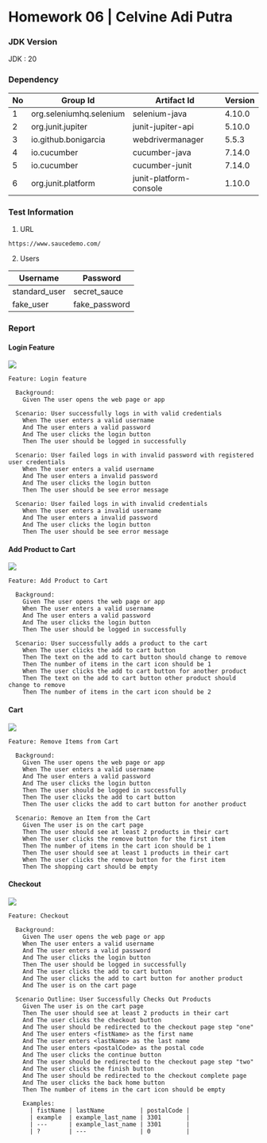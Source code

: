 # Homework 06 | Celvine Adi Putra

### JDK Version

JDK : 20

### Dependency

| No | Group Id                | Artifact Id            | Version |
|----|-------------------------|------------------------|---------|
| 1  | org.seleniumhq.selenium | selenium-java          | 4.10.0  |
| 2  | org.junit.jupiter       | junit-jupiter-api      | 5.10.0  |
| 3  | io.github.bonigarcia    | webdrivermanager       | 5.5.3   |
| 4  | io.cucumber             | cucumber-java          | 7.14.0  |
| 5  | io.cucumber             | cucumber-junit         | 7.14.0  |
| 6  | org.junit.platform      | junit-platform-console | 1.10.0  |

### Test Information

1. URL

```text
https://www.saucedemo.com/
```

2. Users

| Username      | Password      |
|---------------|---------------|
| standard_user | secret_sauce  |
| fake_user     | fake_password |

### Report

#### Login Feature

![](/home/celvine/Downloads/code/Tugas_06_CelvineAdiPutra/report/Login.png)

```gherkin
Feature: Login feature

  Background:
    Given The user opens the web page or app

  Scenario: User successfully logs in with valid credentials
    When The user enters a valid username
    And The user enters a valid password
    And The user clicks the login button
    Then The user should be logged in successfully

  Scenario: User failed logs in with invalid password with registered user credentials
    When The user enters a valid username
    And The user enters a invalid password
    And The user clicks the login button
    Then The user should be see error message

  Scenario: User failed logs in with invalid credentials
    When The user enters a invalid username
    And The user enters a invalid password
    And The user clicks the login button
    Then The user should be see error message
```

#### Add Product to Cart

![](/home/celvine/Downloads/code/Tugas_06_CelvineAdiPutra/report/AddToCart.png)

```gherkin
Feature: Add Product to Cart

  Background:
    Given The user opens the web page or app
    When The user enters a valid username
    And The user enters a valid password
    And The user clicks the login button
    Then The user should be logged in successfully

  Scenario: User successfully adds a product to the cart
    When The user clicks the add to cart button
    Then The text on the add to cart button should change to remove
    Then The number of items in the cart icon should be 1
    When The user clicks the add to cart button for another product
    Then The text on the add to cart button other product should change to remove
    Then The number of items in the cart icon should be 2
```

#### Cart

![](/home/celvine/Downloads/code/Tugas_06_CelvineAdiPutra/report/Cart.png)

```gherkin
Feature: Remove Items from Cart

  Background:
    Given The user opens the web page or app
    When The user enters a valid username
    And The user enters a valid password
    And The user clicks the login button
    Then The user should be logged in successfully
    Then The user clicks the add to cart button
    Then The user clicks the add to cart button for another product

  Scenario: Remove an Item from the Cart
    Given The user is on the cart page
    Then The user should see at least 2 products in their cart
    When The user clicks the remove button for the first item
    Then The number of items in the cart icon should be 1
    Then The user should see at least 1 products in their cart
    When The user clicks the remove button for the first item
    Then The shopping cart should be empty
```

#### Checkout

![](/home/celvine/Downloads/code/Tugas_06_CelvineAdiPutra/report/Checkout.png)

```gherkin
Feature: Checkout

  Background:
    Given The user opens the web page or app
    When The user enters a valid username
    And The user enters a valid password
    And The user clicks the login button
    Then The user should be logged in successfully
    And The user clicks the add to cart button
    And The user clicks the add to cart button for another product
    And The user is on the cart page

  Scenario Outline: User Successfully Checks Out Products
    Given The user is on the cart page
    Then The user should see at least 2 products in their cart
    And The user clicks the checkout button
    And The user should be redirected to the checkout page step "one"
    And The user enters <fistName> as the first name
    And The user enters <lastName> as the last name
    And The user enters <postalCode> as the postal code
    And The user clicks the continue button
    And The user should be redirected to the checkout page step "two"
    And The user clicks the finish button
    And The user should be redirected to the checkout complete page
    And The user clicks the back home button
    Then The number of items in the cart icon should be empty

    Examples:
      | fistName | lastName          | postalCode |
      | example  | example_last_name | 3301       |
      | ---      | example_last_name | 3301       |
      | ?        | ---               | 0          |
```